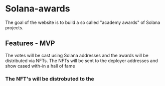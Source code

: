 # Solana-awards

The goal of the website is to build a so called "academy awards" of Solana projects.

## Features - MVP

The votes will be cast using Solana addresses and the awards will be distributed via NFTs. 
The NFTs will be sent to the deployer addresses and show cased with-in a hall of fame

### The NFT's will be distrobuted to the 
